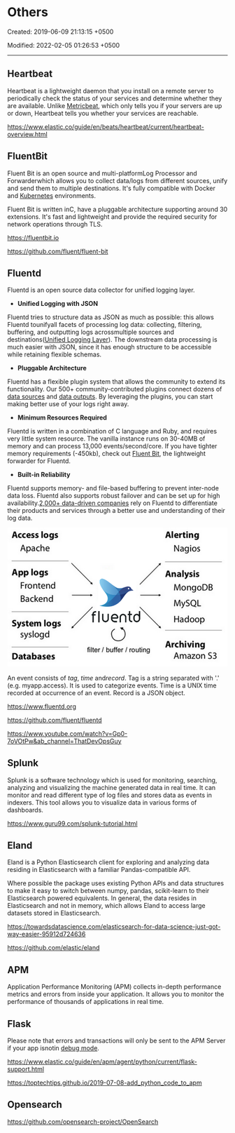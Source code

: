 # Others

Created: 2019-06-09 21:13:15 +0500

Modified: 2022-02-05 01:26:53 +0500

---

## Heartbeat

Heartbeat is a lightweight daemon that you install on a remote server to periodically check the status of your services and determine whether they are available. Unlike [Metricbeat](https://www.elastic.co/guide/en/beats/metricbeat/7.1/index.html), which only tells you if your servers are up or down, Heartbeat tells you whether your services are reachable.

<https://www.elastic.co/guide/en/beats/heartbeat/current/heartbeat-overview.html>

## FluentBit

Fluent Bit is an open source and multi-platformLog Processor and Forwarderwhich allows you to collect data/logs from different sources, unify and send them to multiple destinations. It's fully compatible with Docker and [Kubernetes](https://fluentbit.io/kubernetes/) environments.

Fluent Bit is written inC, have a pluggable architecture supporting around 30 extensions. It's fast and lightweight and provide the required security for network operations through TLS.

<https://fluentbit.io>

<https://github.com/fluent/fluent-bit>

## Fluentd

Fluentd is an open source data collector for unified logging layer.

- **Unified Logging with JSON**

Fluentd tries to structure data as JSON as much as possible: this allows Fluentd tounifyall facets of processing log data: collecting, filtering, buffering, and outputting logs acrossmultiple sources and destinations([Unified Logging Layer](http://www.fluentd.org/blog/unified-logging-layer)). The downstream data processing is much easier with JSON, since it has enough structure to be accessible while retaining flexible schemas.

- **Pluggable Architecture**

Fluentd has a flexible plugin system that allows the community to extend its functionality. Our 500+ community-contributed plugins connect dozens of [data sources](https://www.fluentd.org/datasources) and [data outputs](https://www.fluentd.org/dataoutputs). By leveraging the plugins, you can start making better use of your logs right away.

- **Minimum Resources Required**

Fluentd is written in a combination of C language and Ruby, and requires very little system resource. The vanilla instance runs on 30-40MB of memory and can process 13,000 events/second/core. If you have tighter memory requirements (-450kb), check out [Fluent Bit](http://fluentbit.io/), the lightweight forwarder for Fluentd.

- **Built-in Reliability**

Fluentd supports memory- and file-based buffering to prevent inter-node data loss. Fluentd also supports robust failover and can be set up for high availability.[2,000+ data-driven companies](https://www.fluentd.org/testimonials) rely on Fluentd to differentiate their products and services through a better use and understanding of their log data.

![image](../../media/Technologies-Elasticsearch-Others-image1.png)

An event consists of *tag*, *time* and*record*. Tag is a string separated with '.' (e.g. myapp.access). It is used to categorize events. Time is a UNIX time recorded at occurrence of an event. Record is a JSON object.

<https://www.fluentd.org>

<https://github.com/fluent/fluentd>

<https://www.youtube.com/watch?v=Gp0-7oVOtPw&ab_channel=ThatDevOpsGuy>

## Splunk

Splunk is a software technology which is used for monitoring, searching, analyzing and visualizing the machine generated data in real time. It can monitor and read different type of log files and stores data as events in indexers. This tool allows you to visualize data in various forms of dashboards.

<https://www.guru99.com/splunk-tutorial.html>

## Eland

Eland is a Python Elasticsearch client for exploring and analyzing data residing in Elasticsearch with a familiar Pandas-compatible API.

Where possible the package uses existing Python APIs and data structures to make it easy to switch between numpy, pandas, scikit-learn to their Elasticsearch powered equivalents. In general, the data resides in Elasticsearch and not in memory, which allows Eland to access large datasets stored in Elasticsearch.

<https://towardsdatascience.com/elasticsearch-for-data-science-just-got-way-easier-95912d724636>

<https://github.com/elastic/eland>

## APM

Application Performance Monitoring (APM) collects in-depth performance metrics and errors from inside your application. It allows you to monitor the performance of thousands of applications in real time.

## Flask

Please note that errors and transactions will only be sent to the APM Server if your app isnotin [debug mode](http://flask.pocoo.org/docs/0.12/quickstart/#debug-mode).

<https://www.elastic.co/guide/en/apm/agent/python/current/flask-support.html>

<https://toptechtips.github.io/2019-07-08-add_python_code_to_apm>

## Opensearch

<https://github.com/opensearch-project/OpenSearch>
